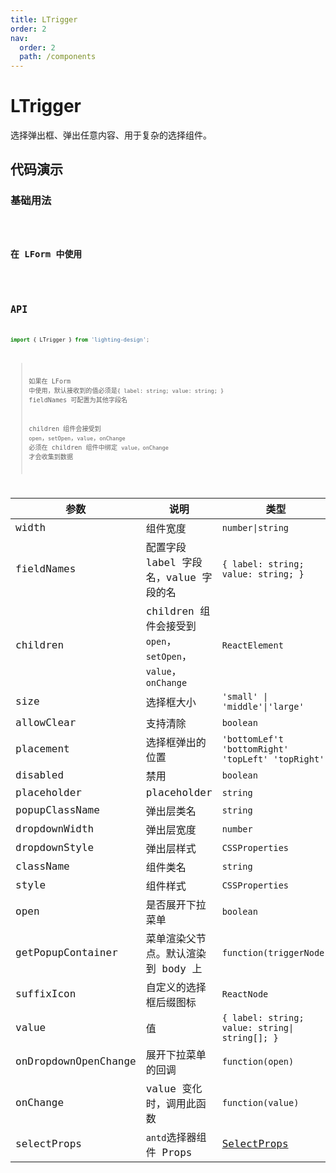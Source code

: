 ```yaml
---
title: LTrigger
order: 2
nav:
  order: 2
  path: /components
---
```


# LTrigger

选择弹出框、弹出任意内容、用于复杂的选择组件。

## 代码演示

### 基础用法

<code src='./demos/Demo1.tsx' />

### 在 LForm 中使用

<code src='./demos/Demo2.tsx' />

## API

```ts
import { LTrigger } from 'lighting-design';
```

> 如果在 LForm 中使用，默认接收到的值必须是`{ label: string; value: string; }` fieldNames 可配置为其他字段名
>
> children 组件会接受到 `open`，`setOpen`，`value`，`onChange` 必须在 children 组件中绑定 `value，onChange` 才会收集到数据

| 参数 | 说明 | 类型 | 默认值 |
| --- | --- | --- | --- |
| width | 组件宽度 | `number\|string` | `250` |
| fieldNames | 配置字段 label 字段名，value 字段的名 | `{ label: string; value: string; }` | `{ label: 'label' ,value: 'value' } ` |
| children | children 组件会接受到 `open`，`setOpen`，`value`，`onChange` | `ReactElement` | `-` |
| size | 选择框大小 | `'small' \| 'middle'\|'large'` | `'middle'` |
| allowClear | 支持清除 | `boolean` | `true` |
| placement | 选择框弹出的位置 | `'bottomLef't 'bottomRight' 'topLeft' 'topRight'` | `'bottomLeft'` |
| disabled | 禁用 | `boolean` | `false` |
| placeholder | placeholder | `string` | `'请选择'` |
| popupClassName | 弹出层类名 | `string` | `-` |
| dropdownWidth | 弹出层宽度 | `number` | `500` |
| dropdownStyle | 弹出层样式 | `CSSProperties` | `-` |
| className | 组件类名 | `string` | `-` |
| style | 组件样式 | `CSSProperties` | `-` |
| open | 是否展开下拉菜单 | `boolean` | `-` |
| getPopupContainer | 菜单渲染父节点。默认渲染到 body 上 | `function(triggerNode)` | `() => document.body ` |
| suffixIcon | 自定义的选择框后缀图标 | `ReactNode` | `-` |
| value | 值 | `{ label: string; value: string\| string[]; }` | `-` |
| onDropdownOpenChange | 展开下拉菜单的回调 | `function(open) ` | `-` |
| onChange | value 变化时，调用此函数 | `function(value) ` | `-` |
| selectProps | `antd`选择器组件 Props | [SelectProps](https://4x.ant.design/components/select-cn/#API) | `-` |
